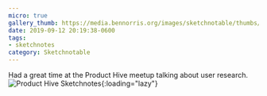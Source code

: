 ```yaml
---
micro: true
gallery_thumb: https://media.bennorris.org/images/sketchnotable/thumbs/product-hive-2019-190.jpg
date: 2019-09-12 20:19:38-0600
tags:
- sketchnotes
category: Sketchnotable
---
```


Had a great time at the Product Hive meetup talking about user research.![Product Hive Sketchnotes](https://media.bennorris.org/images/sketchnotable/general/product-hive-2019-190.jpg){:loading="lazy"}